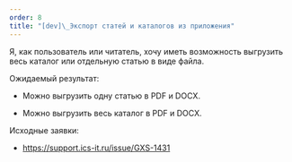 ```yaml
---
order: 8
title: "[dev]\_Экспорт статей и каталогов из приложения"
---
```


Я, как пользователь или читатель, хочу иметь возможность выгрузить весь каталог или отдельную статью в виде файла.

Ожидаемый результат:

-  Можно выгрузить одну статью в PDF и DOCX.

-  Можно выгрузить весь каталог в PDF и DOCX.



Исходные заявки:

-  <https://support.ics-it.ru/issue/GXS-1431>